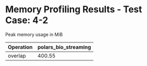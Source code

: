 # Memory Profiling Results - Test Case: 4-2

Peak memory usage in MiB

| Operation | polars_bio_streaming |
|-----------|---|
| overlap | 400.55 |
